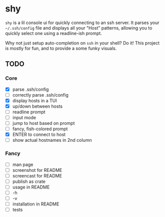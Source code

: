 # shy

`shy` is a lil console ui for quickly connecting to an ssh server. It
parses your `~/.ssh/config` file and displays all your "Host" patterns,
allowing you to quickly select one using a readline-ish prompt.

Why not just setup auto-completion on `ssh` in your shell? Do it! This
project is mostly for fun, and to provide a some funky visuals.

## TODO

### Core

- [x] parse .ssh/config
- [ ] correctly parse .ssh/config
- [x] display hosts in a TUI
- [x] up/down between hosts
- [ ] readline prompt
- [ ] input mode
- [ ] jump to host based on prompt
- [ ] fancy, fish-colored prompt
- [x] ENTER to connect to host
- [ ] show actual hostnames in 2nd column

### Fancy

- [ ] man page
- [ ] screenshot for README
- [ ] screencast for README
- [ ] publish as crate
- [ ] usage in README
- [ ] -h
- [ ] -v
- [ ] installation in README
- [ ] tests
